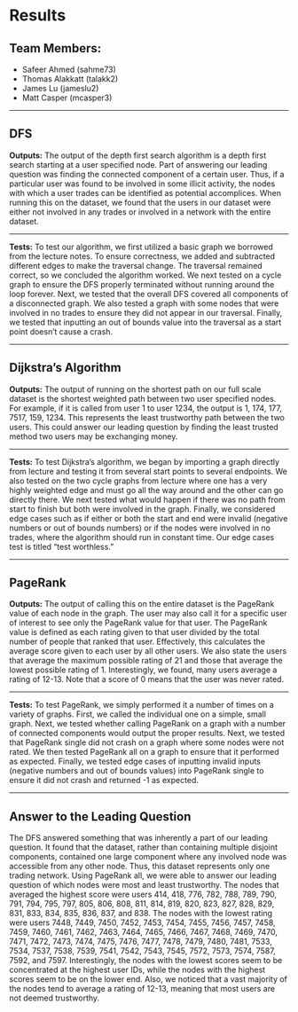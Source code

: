 # Results
**Team Members:**
---
- Safeer Ahmed (sahme73)
- Thomas Alakkatt (talakk2)
- James Lu (jameslu2)
- Matt Casper (mcasper3)
---
**DFS**
---
**Outputs:** The output of the depth first search algorithm is a depth first search starting at a user specified node. Part of answering our leading question was finding the connected component of a certain user. Thus, if a particular user was found to be involved in some illicit activity, the nodes with which a user trades can be identified as potential accomplices. When running this on the dataset, we found that the users in our dataset were either not involved in any trades or involved in a network with the entire dataset.
___
**Tests:** To test our algorithm, we first utilized a basic graph we borrowed from the lecture notes. To ensure correctness, we added and subtracted different edges to make the traversal change. The traversal remained correct, so we concluded the algorithm worked. We next tested on a cycle graph to ensure the DFS properly terminated without running around the loop forever. Next, we tested that the overall DFS covered all components of a disconnected graph. We also tested a graph with some nodes that were involved in no trades to ensure they did not appear in our traversal. Finally, we tested that inputting an out of bounds value into the traversal as a start point doesn’t cause a crash.
___
**Dijkstra’s Algorithm**
---
**Outputs:** The output of running on the shortest path on our full scale dataset is the shortest weighted path between two user specified nodes. For example, if it is called from user 1 to user 1234, the output is 1, 174, 177, 7517, 159, 1234. This represents the least trustworthy path between the two users. This could answer our leading question by finding the least trusted method two users may be exchanging money. 
___
**Tests:** To test Dijkstra’s algorithm, we began by importing a graph directly from lecture and testing it from several start points to several endpoints. We also tested on the two cycle graphs from lecture where one has a very highly weighted edge and must go all the way around and the other can go directly there. We next tested what would happen if there was no path from start to finish but both were involved in the graph. Finally, we considered edge cases such as if either or both the start and end were invalid (negative numbers or out of bounds numbers) or if the nodes were involved in no trades, where the algorithm should run in constant time. Our edge cases test is titled “test worthless.”
___
**PageRank**
---
**Outputs:** The output of calling this on the entire dataset is the PageRank value of each node in the graph. The user may also call it for a specific user of interest to see only the PageRank value for that user. The PageRank value is defined as each rating given to that user divided by the total number of people that ranked that user. Effectively, this calculates the average score given to each user by all other users. We also state the users that average the maximum possible rating of 21 and those that average the lowest possible rating of 1. Interestingly, we found, many users average a rating of 12-13. Note that a score of 0 means that the user was never rated.
___
**Tests:** To test PageRank, we simply performed it a number of times on a variety of graphs. First, we called the individual one on a simple, small graph. Next, we tested whether calling PageRank on a graph with a number of connected components would output the proper results. Next, we tested that PageRank single did not crash on a graph where some nodes were not rated. We then tested PageRank all on a graph to ensure that it performed as expected. Finally, we tested edge cases of inputting invalid inputs (negative numbers and out of bounds values) into PageRank single to ensure it did not crash and returned -1 as expected.
___
**Answer to the Leading Question**
---
The DFS answered something that was inherently a part of our leading question. It found that the dataset, rather than containing multiple disjoint components, contained one large component where any involved node was accessible from any other node. Thus, this dataset represents only one trading network. Using PageRank all, we were able to answer our leading question of which nodes were most and least trustworthy. The nodes that averaged the highest score were users 414, 418, 776, 782, 788, 789, 790, 791, 794, 795, 797, 805, 806, 808, 811, 814, 819, 820, 823, 827, 828, 829, 831, 833, 834, 835, 836, 837, and 838. The nodes with the lowest rating were users 7448, 7449, 7450, 7452, 7453, 7454, 7455, 7456, 7457, 7458, 7459, 7460, 7461, 7462, 7463, 7464, 7465, 7466, 7467, 7468, 7469, 7470, 7471, 7472, 7473, 7474, 7475, 7476, 7477, 7478, 7479, 7480, 7481, 7533, 7534, 7537, 7538, 7539, 7541, 7542, 7543, 7545, 7572, 7573, 7574, 7587, 7592, and 7597. Interestingly, the nodes with the lowest scores seem to be concentrated at the highest user IDs, while the nodes with the highest scores seem to be on the lower end. Also, we noticed that a vast majority of the nodes tend to average a rating of 12-13, meaning that most users are not deemed trustworthy.
